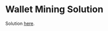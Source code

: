 # Wallet Mining Solution

Solution [here](https://github.com/BlueAlder/damn-vulnerable-defi/blob/master/test/wallet-mining/WRITEUP.md).